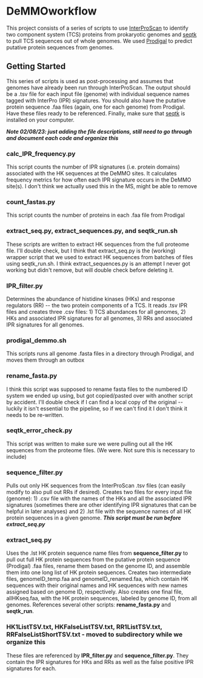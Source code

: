 # DeMMOworkflow

This project consists of a series of scripts to use [InterProScan](https://github.com/ebi-pf-team/interproscan) to identify two component system (TCS) proteins from prokaryotic genomes and [seqtk](https://github.com/lh3/seqtk) to pull TCS sequences out of whole genomes. We used [Prodigal](https://github.com/hyattpd/Prodigal) to predict putative protein sequences from genomes. 

## Getting Started 

This series of scripts is used as post-processing and assumes that genomes have already been run through InterProScan. The output should be a .tsv file for each input file (genome) with individual sequence names tagged with InterPro (IPR) signatures. You should also have the putative protein sequence .faa files (again, one for each genome) from Prodigal. Have these files ready to be referenced. Finally, make sure that [seqtk](https://github.com/lh3/seqtk) is installed on your computer. 

***Note 02/08/23: just adding the file descriptions, still need to go through and document each code and organize this***

### calc_IPR_frequency.py
This script counts the number of IPR signatures (i.e. protein domains) associated with the HK sequences at the DeMMO sites. It calculates frequency metrics for how often each IPR signature occurs in the DeMMO site(s).
I don't think we actually used this in the MS, might be able to remove

### count_fastas.py
This script counts the number of proteins in each .faa file from Prodigal

### extract_seq.py, extract_sequences.py, and seqtk_run.sh
These scripts are written to extract HK sequences from the full proteome file. I'll double check, but I think that extract_seq.py is the (working) wrapper script that we used to extract HK sequences from batches of files using seqtk_run.sh. I think extract_sequences.py is an attempt I never got working but didn't remove, but will double check before deleting it.

### IPR_filter.py 
Determines the abundance of histidine kinases (HKs) and response regulators (RR) -- the two protein components of a TCS. It reads .tsv IPR files and creates three .csv files: 1) TCS abundances for all genomes, 2) HKs and associated IPR signatures for all genomes, 3) RRs and associated IPR signatures for all genomes.

### prodigal_demmo.sh
This scripts runs all genome .fasta files in a directory through Prodigal, and moves them through an outbox

### rename_fasta.py
I think this script was supposed to rename fasta files to the numbered ID system we ended up using, but got copied/pasted over with another script by accident. I'll double check if I can find a local copy of the original -- luckily it isn't essential to the pipeline, so if we can't find it I don't think it needs to be re-written.

### seqtk_error_check.py
This script was written to make sure we were pulling out all the HK sequences from the proteome files. (We were. Not sure this is necessary to include)

### sequence_filter.py 
Pulls out only HK sequences from the InterProScan .tsv files (can easily modify to also pull out RRs if desired). Creates two files for every input file (genome): 1) .csv file with the names of the HKs and all the associated IPR signatures (sometimes there are other identifying IPR signatures that can be helpful in later analyses) and 2) .lst file with the sequence names of all HK protein sequences in a given genome. 
***This script must be run before extract_seq.py***

### extract_seq.py
Uses the .lst HK protein sequence name files from **sequence_filter.py** to pull out full HK protein sequences from the putative protein sequence (Prodigal) .faa files, rename them based on the genome ID, and assemble them into one long list of HK protein sequences. Creates two intermediate files, genomeID_temp.faa and genomeID_renamed.faa, which contain HK sequences with their original names and HK sequences with new names assigned based on genome ID, respectively. Also creates one final file, allHKseq.faa, with the HK protein sequences, labeled by genome ID, from all genomes. 
References several other scripts: **rename_fasta.py** and **seqtk_run**. 

### HK1ListTSV.txt, HKFalseListTSV.txt, RR1ListTSV.txt, RRFalseListShortTSV.txt - moved to subdirectory while we organize this
These files are referenced by **IPR_filter.py** and **sequence_filter.py**. They contain the IPR signatures for HKs and RRs as well as the false positive IPR signatures for each. 




